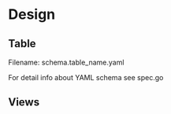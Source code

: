 # Design

## Table

Filename: schema.table_name.yaml

For detail info about YAML schema see spec.go


## Views
